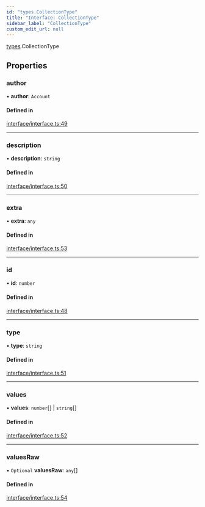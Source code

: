 ```yaml
---
id: "types.CollectionType"
title: "Interface: CollectionType"
sidebar_label: "CollectionType"
custom_edit_url: null
---
```


[types](../namespaces/types.md).CollectionType

## Properties

### author

• **author**: `Account`

#### Defined in

[interface/interface.ts:49](https://github.com/CityOfZion/isengard/blob/1a0270b/sdk/src/interface/interface.ts#L49)

___

### description

• **description**: `string`

#### Defined in

[interface/interface.ts:50](https://github.com/CityOfZion/isengard/blob/1a0270b/sdk/src/interface/interface.ts#L50)

___

### extra

• **extra**: `any`

#### Defined in

[interface/interface.ts:53](https://github.com/CityOfZion/isengard/blob/1a0270b/sdk/src/interface/interface.ts#L53)

___

### id

• **id**: `number`

#### Defined in

[interface/interface.ts:48](https://github.com/CityOfZion/isengard/blob/1a0270b/sdk/src/interface/interface.ts#L48)

___

### type

• **type**: `string`

#### Defined in

[interface/interface.ts:51](https://github.com/CityOfZion/isengard/blob/1a0270b/sdk/src/interface/interface.ts#L51)

___

### values

• **values**: `number`[] \| `string`[]

#### Defined in

[interface/interface.ts:52](https://github.com/CityOfZion/isengard/blob/1a0270b/sdk/src/interface/interface.ts#L52)

___

### valuesRaw

• `Optional` **valuesRaw**: `any`[]

#### Defined in

[interface/interface.ts:54](https://github.com/CityOfZion/isengard/blob/1a0270b/sdk/src/interface/interface.ts#L54)
